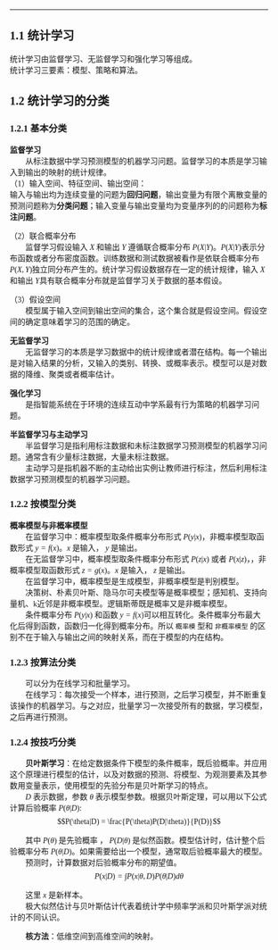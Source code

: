 <div style="padding:20px; font-family:微软雅黑">

<hr>

## 1.1 统计学习
统计学习由监督学习、无监督学习和强化学习等组成。  
统计学习三要素：模型、策略和算法。  

## 1.2 统计学习的分类

### 1.2.1 基本分类
**监督学习**   
&emsp;&emsp;从标注数据中学习预测模型的机器学习问题。监督学习的本质是学习输入到输出的映射的统计规律。  
（1）输入空间、特征空间、输出空间：  
输入与输出均为连续变量的问题为**回归问题**，输出变量为有限个离散变量的预测问题称为**分类问题**；输入变量与输出变量均为变量序列的的问题称为**标注问题**。   

（2）联合概率分布   
&emsp;&emsp;监督学习假设输入 $X$ 和输出 $Y$ 遵循联合概率分布 $P(X|Y)$。$P(X|Y)$表示分布函数或者分布密度函数。训练数据和测试数据被看作是依联合概率分布 $P(X,Y)$独立同分布产生的。统计学习假设数据存在一定的统计规律，输入 $X$ 和输出 $Y$具有联合概率分布就是监督学习关于数据的基本假设。   

（3）假设空间    
&emsp;&emsp;模型属于输入空间到输出空间的集合，这个集合就是假设空间。假设空间的确定意味着学习的范围的确定。  

**无监督学习**   
&emsp;&emsp;无监督学习的本质是学习数据中的统计规律或者潜在结构。每一个输出是对输入结果的分析，又输入的类别、转换、或概率表示。模型可以是对数据的降维、聚类或者概率估计。  

**强化学习**  
&emsp;&emsp;是指智能系统在于环境的连续互动中学系最有行为策略的机器学习问题。  

**半监督学习与主动学习**  
&emsp;&emsp;半监督学习是指利用标注数据和未标注数据学习预测模型的机器学习问题。通常含有少量标注数据，大量未标注数据。  
&emsp;&emsp;主动学习是指机器不断的主动给出实例让教师进行标注，然后利用标注数据学习预测模型的机器学习问题。  

### 1.2.2 按模型分类
**概率模型与非概率模型**  
&emsp;&emsp;在监督学习中：概率模型取条件概率分布形式 $P(y|x)$，非概率模型取函数形式 $y=f(x)$。$x$ 是输入， $y$ 是输出。  
&emsp;&emsp;在无监督学习中，概率模型取条件概率分布形式 $P(z|x)$ 或者 $P(x|z)$，，非概率模型取函数形式 $z=g(x)$。$x$ 是输入， $z$ 是输出。  
&emsp;&emsp;在监督学习中，概率模型是生成模型，非概率模型是判别模型。  
&emsp;&emsp;决策树、朴素贝叶斯、隐马尔可夫模型等是概率模型；感知机、支持向量机、k近邻是非概率模型。逻辑斯蒂既是概率又是非概率模型。  
&emsp;&emsp;条件概率分布 $P(y|x)$ 和函数 $y=f(x)$可以相互转化。条件概率分布最大化后得到函数，函数归一化得到概率分布。所以 `概率模` 型和 `非概率模型` 的区别不在于输入与输出之间的映射关系，而在于模型的内在结构。  

### 1.2.3 按算法分类  
&emsp;&emsp;可以分为在线学习和批量学习。  
&emsp;&emsp;在线学习：每次接受一个样本，进行预测，之后学习模型，并不断重复该操作的机器学习。与之对应，批量学习一次接受所有的数据，学习模型，之后再进行预测。  

### 1.2.4 按技巧分类
&emsp;&emsp;**贝叶斯学习**：在给定数据条件下模型的条件概率，既后验概率。并应用这个原理进行模型的估计，以及对数据的预测、将模型、为观测要素及其参数用变量表示，使用模型的先验分布是贝叶斯学习的特点。  
&emsp;&emsp;$D$ 表示数据，参数 $\theta$ 表示模型参数。根据贝叶斯定理，可以用以下公式计算后验概率 $P(\theta|D)$: $$P(\theta|D) = \frac{P(\theta)P(D|\theta)}{P(D)}$$

&emsp;&emsp;其中 $P(\theta)$ 是先验概率 ， $P(D|\theta)$ 是似然函数。模型估计时，估计整个后验概率分布 $P(\theta|D)$。如果需要给出一个模型，通常取后验概率最大的模型。
&emsp;&emsp;预测时，计算数据对后验概率分布的期望值。 $$P(x|D) = \int P(x|\theta,D)P(\theta |D) d\theta$$

&emsp;&emsp;这里 $x$ 是新样本。  
&emsp;&emsp;极大似然估计与贝叶斯估计代表着统计学中频率学派和贝叶斯学派对统计的不同认识。  

&emsp;&emsp;**核方法**：低维空间到高维空间的映射。
&emsp;&emsp;
&emsp;&emsp;
&emsp;&emsp;